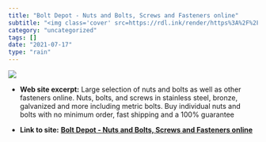 ```yaml
---
title: "Bolt Depot - Nuts and Bolts, Screws and Fasteners online"
subtitle: "<img class='cover' src=https://rdl.ink/render/https%3A%2F%2Fwww.boltdepot.com%2F>"
category: "uncategorized"
tags: []
date: "2021-07-17"
type: "rain"
---
```

<img class="cover" src=https://rdl.ink/render/https%3A%2F%2Fwww.boltdepot.com%2F>



* **Web site excerpt:** Large selection of nuts and bolts as well as other fasteners online. Nuts, bolts, and screws in stainless steel, bronze, galvanized and more including metric bolts. Buy individual nuts and bolts with no minimum order, fast shipping and a 100% guarantee

* **Link to site:** **[Bolt Depot - Nuts and Bolts, Screws and Fasteners online](https://www.boltdepot.com/)**